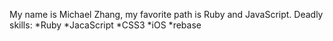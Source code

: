 My name is Michael Zhang, my favorite path is Ruby and JavaScript.
Deadly skills:
*Ruby
*JacaScript
*CSS3
*iOS
*rebase
